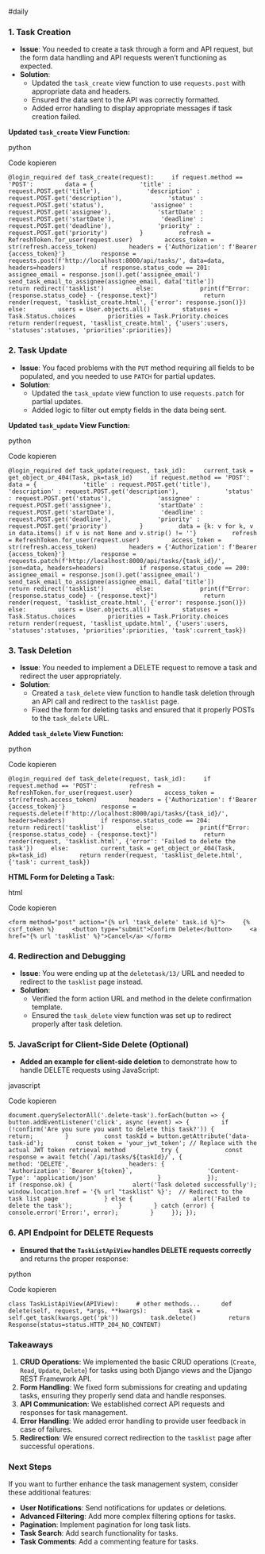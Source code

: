 #daily 
### **1. Task Creation**

- **Issue**: You needed to create a task through a form and API request, but the form data handling and API requests weren’t functioning as expected.
- **Solution**:
    - Updated the `task_create` view function to use `requests.post` with appropriate data and headers.
    - Ensured the data sent to the API was correctly formatted.
    - Added error handling to display appropriate messages if task creation failed.

**Updated `task_create` View Function:**

python

Code kopieren

`@login_required def task_create(request):     if request.method == 'POST':         data = {             'title' : request.POST.get('title'),             'description' : request.POST.get('description'),             'status' : request.POST.get('status'),             'assignee' : request.POST.get('assignee'),             'startDate' : request.POST.get('startDate'),             'deadline' : request.POST.get('deadline'),             'priority' : request.POST.get('priority')         }          refresh = RefreshToken.for_user(request.user)         access_token = str(refresh.access_token)         headers = {'Authorization': f'Bearer {access_token}'}          response = requests.post(f'http://localhost:8000/api/tasks/', data=data, headers=headers)          if response.status_code == 201:             assignee_email = response.json().get('assignee_email')             send_task_email_to_assignee(assignee_email, data['title'])             return redirect('tasklist')         else:             print(f"Error: {response.status_code} - {response.text}")             return render(request, 'tasklist_create.html', {'error': response.json()})     else:         users = User.objects.all()         statuses = Task.Status.choices         priorities = Task.Priority.choices         return render(request, 'tasklist_create.html', {'users':users, 'statuses':statuses, 'priorities':priorities})`

### **2. Task Update**

- **Issue**: You faced problems with the `PUT` method requiring all fields to be populated, and you needed to use `PATCH` for partial updates.
- **Solution**:
    - Updated the `task_update` view function to use `requests.patch` for partial updates.
    - Added logic to filter out empty fields in the data being sent.

**Updated `task_update` View Function:**

python

Code kopieren

`@login_required def task_update(request, task_id):     current_task = get_object_or_404(Task, pk=task_id)     if request.method == 'POST':         data = {             'title' : request.POST.get('title'),             'description' : request.POST.get('description'),             'status' : request.POST.get('status'),             'assignee' : request.POST.get('assignee'),             'startDate' : request.POST.get('startDate'),             'deadline' : request.POST.get('deadline'),             'priority' : request.POST.get('priority')         }          data = {k: v for k, v in data.items() if v is not None and v.strip() != ''}          refresh = RefreshToken.for_user(request.user)         access_token = str(refresh.access_token)         headers = {'Authorization': f'Bearer {access_token}'}          response = requests.patch(f'http://localhost:8000/api/tasks/{task_id}/', json=data, headers=headers)          if response.status_code == 200:             assignee_email = response.json().get('assignee_email')             send_task_email_to_assignee(assignee_email, data['title'])             return redirect('tasklist')         else:             print(f"Error: {response.status_code} - {response.text}")             return render(request, 'tasklist_create.html', {'error': response.json()})     else:         users = User.objects.all()         statuses = Task.Status.choices         priorities = Task.Priority.choices         return render(request, 'tasklist_update.html', {'users':users, 'statuses':statuses, 'priorities':priorities, 'task':current_task})`

### **3. Task Deletion**

- **Issue**: You needed to implement a DELETE request to remove a task and redirect the user appropriately.
- **Solution**:
    - Created a `task_delete` view function to handle task deletion through an API call and redirect to the `tasklist` page.
    - Fixed the form for deleting tasks and ensured that it properly POSTs to the `task_delete` URL.

**Added `task_delete` View Function:**

python

Code kopieren

`@login_required def task_delete(request, task_id):     if request.method == 'POST':         refresh = RefreshToken.for_user(request.user)         access_token = str(refresh.access_token)         headers = {'Authorization': f'Bearer {access_token}'}          response = requests.delete(f'http://localhost:8000/api/tasks/{task_id}/', headers=headers)          if response.status_code == 204:             return redirect('tasklist')         else:             print(f"Error: {response.status_code} - {response.text}")             return render(request, 'tasklist.html', {'error': 'Failed to delete the task'})     else:         current_task = get_object_or_404(Task, pk=task_id)         return render(request, 'tasklist_delete.html', {'task': current_task})`

**HTML Form for Deleting a Task:**

html

Code kopieren

`<form method="post" action="{% url 'task_delete' task.id %}">     {% csrf_token %}     <button type="submit">Confirm Delete</button>     <a href="{% url 'tasklist' %}">Cancel</a> </form>`

### **4. Redirection and Debugging**

- **Issue**: You were ending up at the `deletetask/13/` URL and needed to redirect to the `tasklist` page instead.
- **Solution**:
    - Verified the form action URL and method in the delete confirmation template.
    - Ensured the `task_delete` view function was set up to redirect properly after task deletion.

### **5. JavaScript for Client-Side Delete (Optional)**

- **Added an example for client-side deletion** to demonstrate how to handle DELETE requests using JavaScript:

javascript

Code kopieren

``document.querySelectorAll('.delete-task').forEach(button => {     button.addEventListener('click', async (event) => {         if (!confirm('Are you sure you want to delete this task?')) {             return;         }          const taskId = button.getAttribute('data-task-id');         const token = 'your_jwt_token'; // Replace with the actual JWT token retrieval method          try {             const response = await fetch(`/api/tasks/${taskId}/`, {                 method: 'DELETE',                 headers: {                     'Authorization': `Bearer ${token}`,                     'Content-Type': 'application/json'                 }             });              if (response.ok) {                 alert('Task deleted successfully');                 window.location.href = '{% url "tasklist" %}';  // Redirect to the task list page             } else {                 alert('Failed to delete the task');             }         } catch (error) {             console.error('Error:', error);         }     }); });``

### **6. API Endpoint for DELETE Requests**

- **Ensured that the `TaskListApiView` handles DELETE requests correctly** and returns the proper response:

python

Code kopieren

`class TaskListApiView(APIView):     # other methods...      def delete(self, request, *args, **kwargs):         task = self.get_task(kwargs.get('pk'))         task.delete()         return Response(status=status.HTTP_204_NO_CONTENT)`

### **Takeaways**

1. **CRUD Operations**: We implemented the basic CRUD operations (`Create`, `Read`, `Update`, `Delete`) for tasks using both Django views and the Django REST Framework API.
2. **Form Handling**: We fixed form submissions for creating and updating tasks, ensuring they properly send data and handle responses.
3. **API Communication**: We established correct API requests and responses for task management.
4. **Error Handling**: We added error handling to provide user feedback in case of failures.
5. **Redirection**: We ensured correct redirection to the `tasklist` page after successful operations.

### **Next Steps**

If you want to further enhance the task management system, consider these additional features:

- **User Notifications**: Send notifications for updates or deletions.
- **Advanced Filtering**: Add more complex filtering options for tasks.
- **Pagination**: Implement pagination for long task lists.
- **Task Search**: Add search functionality for tasks.
- **Task Comments**: Add a commenting feature for tasks.